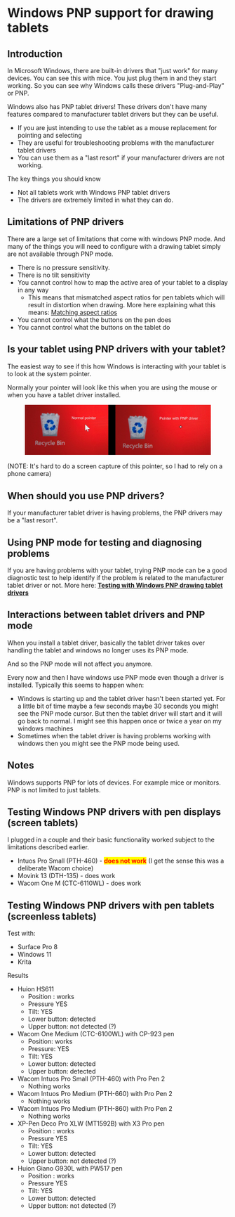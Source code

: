 # Windows PNP support for drawing tablets

## Introduction

In Microsoft Windows, there are built-in drivers that "just work" for many devices. You can see this with mice. You just plug them in and they start working. So you can see why Windows calls these drivers "Plug-and-Play" or PNP.

Windows also has PNP tablet drivers! These drivers don't have many features compared to manufacturer tablet drivers but they can be useful.

* If you are just intending to use the tablet as a mouse replacement for pointing and selecting
* They are useful for troubleshooting problems with the manufacturer tablet drivers
* You can use them as a "last resort" if your manufacturer drivers are not working.

The key things you should know

* Not all tablets work with Windows PNP tablet drivers
* The drivers are extremely limited in what they can do.

## Limitations of PNP drivers

There are a large set of limitations that come with windows PNP mode. And many of the things you will need to configure with a drawing tablet simply are not available through PNP mode.

* There is no pressure sensitivity. &#x20;
* There is no tilt sensitivity
* You cannot control how to map the active area of your tablet to a display in any way
  * This means that mismatched aspect ratios for pen tablets which will result in distortion when drawing. More here explaining what this means: [Matching aspect ratios](../customizing-your-experience/matching-aspect-ratios.md)
* You cannot control what the buttons on the pen does
* You cannot control what the buttons on the tablet do&#x20;

## Is your tablet using PNP drivers with your tablet?

The easiest way to see if this how Windows is interacting with your tablet is to look at the system pointer.

Normally your pointer will look like this when you are using the mouse or when you have a tablet driver installed.&#x20;

<figure><img src="../../.gitbook/assets/Windows-PNP-Pointers-2024-06-10-small.jpg" alt=""><figcaption></figcaption></figure>

(NOTE: It's hard to do a screen capture of this pointer, so I had to rely on a phone camera)

## When should you use PNP drivers?

If your manufacturer tablet driver is having problems, the PNP drivers may be a "last resort".

## Using PNP mode for testing and diagnosing problems

If you are having problems with your tablet, trying PNP mode can be a good diagnostic test to help identify if the problem is related to the manufacturer tablet driver or not. More here: [**Testing with Windows PNP drawing tablet drivers**](../../troubleshooting/testing-with-windows-pnp-drawing-tablet-drivers.md)&#x20;

## Interactions between tablet drivers and PNP mode

When you install a tablet driver, basically the tablet driver takes over handling the tablet and windows no longer uses its PNP mode.

And so the PNP mode will not affect you anymore.

Every now and then I have windows use PNP mode even though a driver is installed. Typically this seems to happen when:

* Windows is starting up and the tablet driver hasn't been started yet. For a little bit of time maybe a few seconds maybe 30 seconds you might see the PNP mode cursor. But then the tablet driver will start and it will go back to normal. I might see this happen once or twice a year on my windows machines
* Sometimes when the tablet driver is having problems working with windows then you might see the PNP mode being used. &#x20;

## Notes

Windows supports PNP for lots of devices. For example mice or monitors. PNP is not limited to just tablets.&#x20;



## Testing Windows PNP drivers with pen displays (screen tablets)

I plugged in a couple and their basic functionality worked subject to the limitations described earlier.

* Intuos Pro Small (PTH-460) - <mark style="color:red;">**does not work**</mark> (I get the sense this was a deliberate Wacom choice)
* Movink 13 (DTH-135) - does work
* Wacom One M (CTC-6110WL) - does work

## Testing Windows PNP drivers with pen tablets (screenless tablets)

Test with:

* Surface Pro 8
* Windows 11
* Krita

Results

* Huion HS611
  * Position : works
  * Pressure YES
  * Tilt: YES
  * Lower button: detected
  * Upper button: not detected (?)
* Wacom One Medium (CTC-6100WL) with CP-923 pen
  * Position: works
  * Pressure: YES
  * Tilt: YES
  * Lower button: detected&#x20;
  * Upper button: detected
* Wacom Intuos Pro Small (PTH-460) with Pro Pen 2
  * Nothing works
* Wacom Intuos Pro Medium (PTH-660) with Pro Pen 2
  * Nothing works
* Wacom Intuos Pro Medium (PTH-860) with Pro Pen 2
  * Nothing works
* XP-Pen Deco Pro XLW (MT1592B) with X3 Pro pen
  * Position : works
  * Pressure YES
  * Tilt: YES
  * Lower button: detected
  * Upper button: not detected (?)
* Huion Giano G930L with PW517 pen
  * Position : works
  * Pressure YES
  * Tilt: YES
  * Lower button: detected
  * Upper button: not detected (?)

